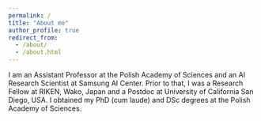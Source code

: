 ```yaml
---
permalink: /
title: "About me"
author_profile: true
redirect_from: 
  - /about/
  - /about.html
---
```


I am an Assistant Professor at the Polish Academy of Sciences and an AI Research Scientist at Samsung AI Center. Prior to that, I was a Research Fellow at RIKEN, Wako, Japan and a Postdoc at University of California San Diego, USA. I obtained my PhD (cum laude) and DSc degrees at the Polish Academy of Sciences. 


